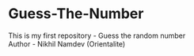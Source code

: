 # Guess-The-Number
This is my first repository - Guess the random number
<br>
Author - Nikhil Namdev (Orientalite)
